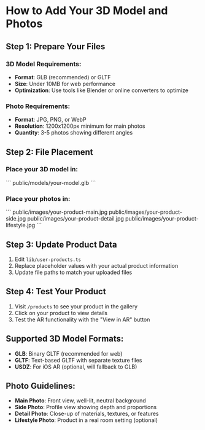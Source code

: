 # How to Add Your 3D Model and Photos

## Step 1: Prepare Your Files

### 3D Model Requirements:
- **Format**: GLB (recommended) or GLTF
- **Size**: Under 10MB for web performance
- **Optimization**: Use tools like Blender or online converters to optimize

### Photo Requirements:
- **Format**: JPG, PNG, or WebP
- **Resolution**: 1200x1200px minimum for main photos
- **Quantity**: 3-5 photos showing different angles

## Step 2: File Placement

### Place your 3D model in:
\`\`\`
public/models/your-model.glb
\`\`\`

### Place your photos in:
\`\`\`
public/images/your-product-main.jpg
public/images/your-product-side.jpg
public/images/your-product-detail.jpg
public/images/your-product-lifestyle.jpg
\`\`\`

## Step 3: Update Product Data

1. Edit `lib/user-products.ts`
2. Replace placeholder values with your actual product information
3. Update file paths to match your uploaded files

## Step 4: Test Your Product

1. Visit `/products` to see your product in the gallery
2. Click on your product to view details
3. Test the AR functionality with the "View in AR" button

## Supported 3D Model Formats:

- **GLB**: Binary GLTF (recommended for web)
- **GLTF**: Text-based GLTF with separate texture files
- **USDZ**: For iOS AR (optional, will fallback to GLB)

## Photo Guidelines:

- **Main Photo**: Front view, well-lit, neutral background
- **Side Photo**: Profile view showing depth and proportions
- **Detail Photo**: Close-up of materials, textures, or features
- **Lifestyle Photo**: Product in a real room setting (optional)
